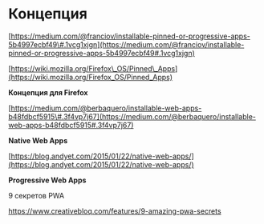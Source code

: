 # Концепция

[https://medium.com/@franciov/installable-pinned-or-progressive-apps-5b4997ecbf49\#.1vcg1xjgn](https://medium.com/@franciov/installable-pinned-or-progressive-apps-5b4997ecbf49#.1vcg1xjgn)

[https://wiki.mozilla.org/Firefox\_OS/Pinned\_Apps](https://wiki.mozilla.org/Firefox_OS/Pinned_Apps)

**Концепция для Firefox**

[https://medium.com/@berbaquero/installable-web-apps-b48fdbcf5915\#.3f4vp7j67](https://medium.com/@berbaquero/installable-web-apps-b48fdbcf5915#.3f4vp7j67)

**Native Web Apps**

[https://blog.andyet.com/2015/01/22/native-web-apps/](https://blog.andyet.com/2015/01/22/native-web-apps/)

**Progressive Web Apps**

9 секретов PWA

https://www.creativebloq.com/features/9-amazing-pwa-secrets



